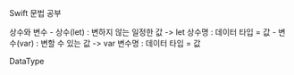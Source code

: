 Swift 문법 공부

상수와 변수
    - 상수(let) : 변하지 않는 일정한 값  -> let 상수명 : 데이터 타입 = 값
    - 변수(var) : 변할 수 있는 값 -> var 변수명 : 데이터 타입 = 값
    


DataType
